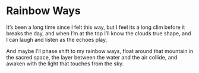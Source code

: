 # Rainbow Ways

It’s been a long time since I felt this way, 
but I feel its a long clim before it breaks the day,
and when I’m at the top I’ll know the clouds true shape, 
and I can laugh and listen as the echoes play,

 
And maybe I’ll phase shift to my rainbow ways, float around that mountain in the sacred space, 
the layer between the water and the air collide, 
and awaken with the light that touches from the sky.
<!--stackedit_data:
eyJoaXN0b3J5IjpbMTQ0NTE2MzU4MiwxNTI5OTg0NDMxLC0xNj
AyNDM4MTIxXX0=
-->